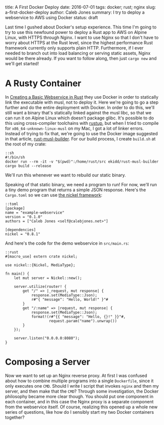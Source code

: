 title: A First Docker Deploy
date: 2016-07-01
tags: docker; rust; nginx
slug: a-first-docker-deploy
author: Caleb Jones
summary: I try to deploy a webservice to AWS using Docker
status: draft

Last time I gushed about Docker's setup experience.
This time I'm going to try to use this newfound power to deploy a Rust app to AWS on Alpine Linux, with HTTPS through Nginx.
I want to use Nginx so that I don't have to worry about HTTPS at the Rust level, since the highest performance Rust framework currently only supports plain HTTP.
Furthermore, if I ever needed to branch out into load balancing or serving static assets, Nginx would be there already.
If you want to follow along, then just `cargo new` and we'll get started!

# A Rusty Container

In [Creating a Basic Webservice in Rust][webservice] they use Docker in order to statically link the executable with musl, not to deploy it.
Here we're going to go a step further and do the entire deployment with Docker.
In order to do this, we'll still want a binary that's statically linked against the musl libc, so that we can run it on Alpine Linux which doesn't package glibc.
It's possible to do this using cross-compiler toolchains with [rustup][], but when I tried to compile for `x86_64-unknown-linux-musl` on my Mac, I got a lot of linker errors.
Instead of trying to fix that, we're going to use the Docker image suggested in that article, [rust-musl-builder][].
For our build process, I create `build.sh` at the root of my crate:

    ::sh
    #!/bin/sh
    docker run --rm -it -v "$(pwd)":/home/rust/src ekidd/rust-musl-builder cargo build --release

We'll run this whenever we want to rebuild our static binary. 

[webservice]: http://hermanradtke.com/2016/05/16/creating-a-basic-webservice-in-rust.html
[rustup]: https://www.rustup.rs/
[rust-musl-builder]: https://github.com/emk/rust-musl-builder

Speaking of that static binary, we need a program to run!
For now, we'll run a tiny demo program that returns a simple JSON response.
Here's the `Cargo.toml` so we can use [the nickel framework][]:

    ::toml
    [package]
    name = "example-webservice"
    version = "0.1.0"
    authors = ["Caleb Jones <self@calebjones.net>"]

    [dependencies]
    nickel = "0.8.1"

[the nickel framework]: http://nickel.rs/ 

And here's the code for the demo webservice in `src/main.rs`:

    ::rust
    #[macro_use] extern crate nickel;

    use nickel::{Nickel, MediaType};

    fn main() {
        let mut server = Nickel::new();

        server.utilize(router! {
            get "/" => |_request, mut response| {
                response.set(MediaType::Json);
                r#"{ "message": "Hello, World!" }"#
            }
            get "/:name" => |request, mut response| {
                response.set(MediaType::Json);
                format!(r#"{{ "message": "Hello, {}!" }}"#,
                        request.param("name").unwrap())
            }
        });

        server.listen("0.0.0.0:8080");
    }

# Composing a Server

Now we want to set up an Nginx reverse proxy.
At first I was confused about how to combine multiple programs into a single `Dockerfile`, since it only executes one `CMD`.
Should I write I script that invokes `nginx` and then my server, and then make that the `CMD`?
Through some investigation, the Docker philosophy became more clear though.
You should put one component in each container, and in this case the Nginx proxy is a separate component from the webservice itself.
Of course, realizing this opened up a whole new series of questions, like how do I sensibly start my two Docker containers together?
